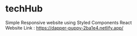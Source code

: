 # techHub
Simple Responsive website using Styled Components React<br>
Website Link : https://dapper-puppy-2ba1e4.netlify.app/
